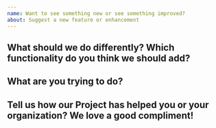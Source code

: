```yaml
---
name: Want to see something new or see something improved?
about: Suggest a new feature or enhancement
---
```


What should we do differently? Which functionality do you think we should add?
----------------------------------------------------------------------------------



What are you trying to do?
--------------------------



Tell us how our Project has helped you or your organization? We love a good compliment!
-------------------------------------------------

